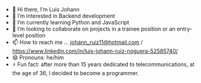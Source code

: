 - 👋 Hi there, I’m Luis Johann
- 👀 I’m interested in Backend development
- 🌱 I’m currently learning Python and JavaScript
- 💞️ I’m looking to collaborate on projects in a trainee position or an entry-level position
- 📫 How to reach me ... johann_ruiz11@hotmail.com / https://www.linkedin.com/in/luis-johann-ruiz-noguera-52585740/
- 😄 Pronouns: he/him
- ⚡ Fun fact: after more than 15 years dedicated to telecommunications, at the age of 36, I decided to become a programmer.

<!---
lruiznoguera/lruiznoguera is a ✨ special ✨ repository because its `README.md` (this file) appears on your GitHub profile.
You can click the Preview link to take a look at your changes.
--->
